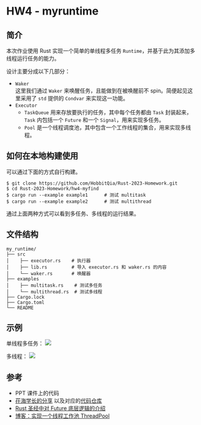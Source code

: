 # HW4 - myruntime

## 简介

本次作业使用 Rust 实现一个简单的单线程多任务 `Runtime`，并基于此为其添加多线程运行任务的能力。

设计主要分成以下几部分：

* `Waker`  
这里我们通过 `Waker` 来唤醒任务，且能做到在被唤醒前不 spin。简便起见这里采用了 `std` 提供的 `Condvar` 来实现这一功能。
* `Executor`
    * `TaskQueue` 用来存放要执行的任务，其中每个任务都由 `Task` 封装起来，`Task` 内包括一个 `Future` 和一个 `Signal`，用来实现多任务。
    * `Pool` 是一个线程调度池，其中包含一个工作线程的集合，用来实现多线程。


## 如何在本地构建使用

可以通过下面的方式自行构建。

``` shell
$ git clone https://github.com/HobbitQia/Rust-2023-Homework.git
$ cd Rust-2023-Homework/hw4-myfind
$ cargo run --example example1      # 测试 multitask
$ cargo run --example example2      # 测试 multithread
```

通过上面两种方式可以看到多任务、多线程的运行结果。

## 文件结构

``` shell
my_runtime/
├── src
│    ├── executor.rs    # 执行器
│    ├── lib.rs         # 导入 executor.rs 和 waker.rs 的内容
│    └── waker.rs       # 唤醒器
├── examples
│    ├── multitask.rs    # 测试多任务
│    └── multithread.rs  # 测试多线程
├── Cargo.lock
├── Cargo.toml
└── README
```

## 示例

单线程多任务：
![](https://cdn.hobbitqia.cc/20230909181834.png)

多线程：
![](https://cdn.hobbitqia.cc/20230909181931.png)

## 参考

* PPT 课件上的代码
* [茌海学长的分享](https://rustmagazine.github.io/rust_magazine_2021/chapter_12/monoio.html) 以及对应的[代码仓库](https://github.com/ihciah/mini-rust-runtime)
* [Rust 圣经中对 Future 底层逻辑的介绍](https://course.rs/advance/async/future-excuting.html)
* [博客：实现一个线程工作池 ThreadPool](https://www.cnblogs.com/linyihai/p/15885327.html)